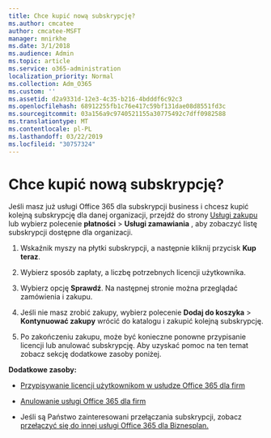 ```yaml
---
title: Chce kupić nową subskrypcję?
ms.author: cmcatee
author: cmcatee-MSFT
manager: mnirkhe
ms.date: 3/1/2018
ms.audience: Admin
ms.topic: article
ms.service: o365-administration
localization_priority: Normal
ms.collection: Adm_O365
ms.custom: ''
ms.assetid: d2a9331d-12e3-4c35-b216-4bdddf6c92c3
ms.openlocfilehash: 68912255fb1c76e417c59bf131dae08d8551fd3c
ms.sourcegitcommit: 03a156a9c9740521155a30775492c7dff0982588
ms.translationtype: MT
ms.contentlocale: pl-PL
ms.lasthandoff: 03/22/2019
ms.locfileid: "30757324"
---
```

# <a name="looking-to-buy-a-new-subscription"></a>Chce kupić nową subskrypcję?

Jeśli masz już usługi Office 365 dla subskrypcji business i chcesz kupić kolejną subskrypcję dla danej organizacji, przejdź do strony [Usługi zakupu](https://go.microsoft.com/fwlink/p/?linkid=868433) lub wybierz polecenie **płatności** \> **Usługi zamawiania** , aby zobaczyć listę subskrypcji dostępne dla organizacji. 
  
1. Wskaźnik myszy na płytki subskrypcji, a następnie kliknij przycisk **Kup teraz**.
    
2. Wybierz sposób zapłaty, a liczbę potrzebnych licencji użytkownika.
    
3. Wybierz opcję **Sprawdź**. Na następnej stronie można przeglądać zamówienia i zakupu.
    
4. Jeśli nie masz zrobić zakupy, wybierz polecenie **Dodaj do koszyka** \> **Kontynuować zakupy** wrócić do katalogu i zakupić kolejną subskrypcję. 
    
5. Po zakończeniu zakupu, może być konieczne ponowne przypisanie licencji lub anulować subskrypcję. Aby uzyskać pomoc na ten temat zobacz sekcję dodatkowe zasoby poniżej.
    
 **Dodatkowe zasoby:**
  
- [Przypisywanie licencji użytkownikom w usłudze Office 365 dla firm](https://support.office.com/article/997596b5-4173-4627-b915-36abac6786dc)
    
- [Anulowanie usługi Office 365 dla firm](https://support.office.com/article/b1bc0bef-4608-4601-813a-cdd9f746709a)
    
- Jeśli są Państwo zainteresowani przełączania subskrypcji, zobacz [przełączyć się do innej usługi Office 365 dla Biznesplan.](https://support.office.com/article/73318661-8f33-478b-bcc7-fb8d69dbb22a)
    

